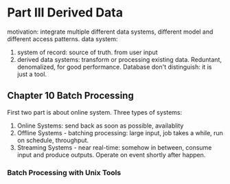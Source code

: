 # Part III Derived Data
motivation: integrate multiple different data systems, different model and different access patterns.
data system:
1. system of record: source of truth. from user input
2. derived data systems: transform or processing existing data. Reduntant, denomalized, for good performance.
Database don't distinguish: it is just a tool.
## Chapter 10 Batch Processing
First two part is about online system.
Three types of systems:
1. Online Systems: send back as soon as possible, availablity
2. Offline Systems - batching processing: large input, job takes a while, run on schedule, throughput.
3. Streaming Systems - near real-time: somehow in between, consume input and produce outputs. Operate on event shortly after happen.
### Batch Processing with Unix Tools

   
